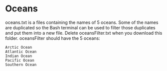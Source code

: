 # Oceans
oceans.txt is a files containing the names of 5 oceans.
Some of the names are duplicated so the Bash terminal can be used
to filter those duplicates and put them into a new file.
Delete oceansFilter.txt when you download this folder.
oceansFilter should have the 5 oceans:
```
Arctic Ocean
Atlantic Ocean
Indian Ocean
Pacific Ocean
Southern Ocean
```
